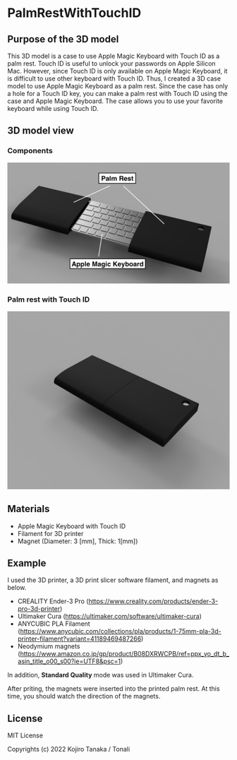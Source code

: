 # PalmRestWithTouchID

## Purpose of the 3D model

This 3D model is a case to use Apple Magic Keyboard with Touch ID as a palm rest. Touch ID is useful to unlock your passwords on Apple Silicon Mac. However, since Touch ID is only available on Apple Magic Keyboard, it is difficult to use other keyboard with Touch ID. Thus, I created a 3D case model to use Apple Magic Keyboard as a palm rest. Since the case has only a hole for a Touch ID key, you can make a palm rest with Touch ID using the case and Apple Magic Keyboard. The case allows you to use your favorite keyboard while using Touch ID. 

## 3D model view

### Components
![image2](https://github.com/tonaliTanaka/PalmRestWithTouchID/blob/main/image2.PNG)

### Palm rest with Touch ID
![image1](https://github.com/tonaliTanaka/PalmRestWithTouchID/blob/main/image1.png)

## Materials

* Apple Magic Keyboard with Touch ID
* Filament for 3D printer
* Magnet (Diameter: 3 [mm], Thick: 1[mm])

## Example

I used the 3D printer, a 3D print slicer software filament, and magnets as below.

* CREALITY Ender-3 Pro (https://www.creality.com/products/ender-3-pro-3d-printer)
* Ultimaker Cura (https://ultimaker.com/software/ultimaker-cura)
* ANYCUBIC PLA Filament (https://www.anycubic.com/collections/pla/products/1-75mm-pla-3d-printer-filament?variant=41189469487266)
* Neodymium magnets (https://www.amazon.co.jp/gp/product/B08DXRWCPB/ref=ppx_yo_dt_b_asin_title_o00_s00?ie=UTF8&psc=1)

In addition, __Standard Quality__ mode was used in Ultimaker Cura. 

After priting, the magnets were inserted into the printed palm rest. At this time, you should watch the direction of the magnets.

## License

MIT License

Copyrights (c) 2022 Kojiro Tanaka / Tonali

 
